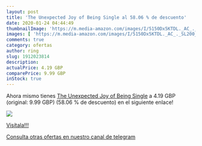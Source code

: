 ```yaml
---
layout: post
title: 'The Unexpected Joy of Being Single al 58.06 % de descuento'
date: 2020-01-24 04:44:49
thumbnailImage: 'https://m.media-amazon.com/images/I/5150Dx5KTDL._AC_._SL200_.jpg'
images: [ 'https://m.media-amazon.com/images/I/5150Dx5KTDL._AC_._SL200_.jpg' ]
comments: true
category: ofertas
author: ring
slug: 1912023814
description:
actualPrice: 4.19 GBP
comparePrice: 9.99 GBP
inStock: true
---
```


Ahora mismo tienes [The Unexpected Joy of Being Single](https://www.amazon.co.uk/dp/1912023814/?tag=redken01-21) a 4.19 GBP (original: 9.99 GBP) (58.06 %  de descuento) en el siguiente enlace!

[![](https://m.media-amazon.com/images/I/5150Dx5KTDL._AC_._SL200_.jpg)](https://www.amazon.co.uk/dp/1912023814/?tag=redken01-21)

[Visítala!!!](https://www.amazon.co.uk/dp/1912023814/?tag=redken01-21)

[Consulta otras ofertas en nuestro canal de telegram](https://t.me/s/ofertas25)
